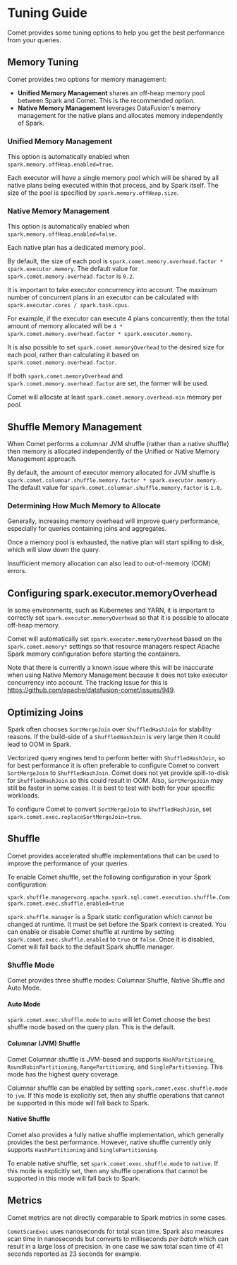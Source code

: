 <!---
Licensed to the Apache Software Foundation (ASF) under one
or more contributor license agreements.  See the NOTICE file
distributed with this work for additional information
regarding copyright ownership.  The ASF licenses this file
to you under the Apache License, Version 2.0 (the
"License"); you may not use this file except in compliance
with the License.  You may obtain a copy of the License at

http://www.apache.org/licenses/LICENSE-2.0

Unless required by applicable law or agreed to in writing,
software distributed under the License is distributed on an
"AS IS" BASIS, WITHOUT WARRANTIES OR CONDITIONS OF ANY
KIND, either express or implied.  See the License for the
specific language governing permissions and limitations
under the License.
-->

# Tuning Guide

Comet provides some tuning options to help you get the best performance from your queries.

## Memory Tuning

Comet provides two options for memory management:

- **Unified Memory Management** shares an off-heap memory pool between Spark and Comet. This is the recommended option.
- **Native Memory Management** leverages DataFusion's memory management for the native plans and allocates memory independently of Spark.

### Unified Memory Management

This option is automatically enabled when `spark.memory.offHeap.enabled=true`.

Each executor will have a single memory pool which will be shared by all native plans being executed within that
process, and by Spark itself. The size of the pool is specified by `spark.memory.offHeap.size`.

### Native Memory Management

This option is automatically enabled when `spark.memory.offHeap.enabled=false`.

Each native plan has a dedicated memory pool.

By default, the size of each pool is `spark.comet.memory.overhead.factor * spark.executor.memory`. The default value
for `spark.comet.memory.overhead.factor` is `0.2`.

It is important to take executor concurrency into account. The maximum number of concurrent plans in an executor can
be calculated with `spark.executor.cores / spark.task.cpus`.

For example, if the executor can execute 4 plans concurrently, then the total amount of memory allocated will be
`4 * spark.comet.memory.overhead.factor * spark.executor.memory`.

It is also possible to set `spark.comet.memoryOverhead` to the desired size for each pool, rather than calculating
it based on `spark.comet.memory.overhead.factor`.

If both `spark.comet.memoryOverhead` and `spark.comet.memory.overhead.factor` are set, the former will be used.

Comet will allocate at least `spark.comet.memory.overhead.min` memory per pool.

## Shuffle Memory Management

When Comet performs a columnar JVM shuffle (rather than a native shuffle) then memory is allocated independently of the 
Unified or Native Memory Management approach.

By default, the amount of executor memory allocated for JVM shuffle is 
`spark.comet.columnar.shuffle.memory.factor * spark.executor.memory`. The default value for 
`spark.comet.columnar.shuffle.memory.factor` is `1.0`.

### Determining How Much Memory to Allocate

Generally, increasing memory overhead will improve query performance, especially for queries containing joins and
aggregates.

Once a memory pool is exhausted, the native plan will start spilling to disk, which will slow down the query.

Insufficient memory allocation can also lead to out-of-memory (OOM) errors.

## Configuring spark.executor.memoryOverhead

In some environments, such as Kubernetes and YARN, it is important to correctly set `spark.executor.memoryOverhead` so
that it is possible to allocate off-heap memory.

Comet will automatically set `spark.executor.memoryOverhead` based on the `spark.comet.memory*` settings so that
resource managers respect Apache Spark memory configuration before starting the containers.

Note that there is currently a known issue where this will be inaccurate when using Native Memory Management because it
does not take executor concurrency into account. The tracking issue for this is
https://github.com/apache/datafusion-comet/issues/949.

## Optimizing Joins

Spark often chooses `SortMergeJoin` over `ShuffledHashJoin` for stability reasons. If the build-side of a
`ShuffledHashJoin` is very large then it could lead to OOM in Spark.

Vectorized query engines tend to perform better with `ShuffledHashJoin`, so for best performance it is often preferable
to configure Comet to convert `SortMergeJoin` to `ShuffledHashJoin`. Comet does not yet provide spill-to-disk for
`ShuffledHashJoin` so this could result in OOM. Also, `SortMergeJoin` may still be faster in some cases. It is best
to test with both for your specific workloads.

To configure Comet to convert `SortMergeJoin` to `ShuffledHashJoin`, set `spark.comet.exec.replaceSortMergeJoin=true`.

## Shuffle

Comet provides accelerated shuffle implementations that can be used to improve the performance of your queries.

To enable Comet shuffle, set the following configuration in your Spark configuration:

```
spark.shuffle.manager=org.apache.spark.sql.comet.execution.shuffle.CometShuffleManager
spark.comet.exec.shuffle.enabled=true
```

`spark.shuffle.manager` is a Spark static configuration which cannot be changed at runtime.
It must be set before the Spark context is created. You can enable or disable Comet shuffle
at runtime by setting `spark.comet.exec.shuffle.enabled` to `true` or `false`.
Once it is disabled, Comet will fall back to the default Spark shuffle manager.

### Shuffle Mode

Comet provides three shuffle modes: Columnar Shuffle, Native Shuffle and Auto Mode.

#### Auto Mode

`spark.comet.exec.shuffle.mode` to `auto` will let Comet choose the best shuffle mode based on the query plan. This
is the default.

#### Columnar (JVM) Shuffle

Comet Columnar shuffle is JVM-based and supports `HashPartitioning`, `RoundRobinPartitioning`, `RangePartitioning`, and
`SinglePartitioning`. This mode has the highest query coverage.

Columnar shuffle can be enabled by setting `spark.comet.exec.shuffle.mode` to `jvm`. If this mode is explicitly set,
then any shuffle operations that cannot be supported in this mode will fall back to Spark.

#### Native Shuffle

Comet also provides a fully native shuffle implementation, which generally provides the best performance. However,
native shuffle currently only supports `HashPartitioning` and `SinglePartitioning`.

To enable native shuffle, set `spark.comet.exec.shuffle.mode` to `native`. If this mode is explicitly set,
then any shuffle operations that cannot be supported in this mode will fall back to Spark.

## Metrics

Comet metrics are not directly comparable to Spark metrics in some cases.

`CometScanExec` uses nanoseconds for total scan time. Spark also measures scan time in nanoseconds but converts to
milliseconds _per batch_ which can result in a large loss of precision. In one case we saw total scan time
of 41 seconds reported as 23 seconds for example.
